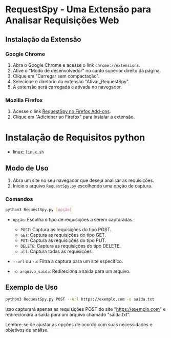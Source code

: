 
# RequestSpy - Uma Extensão para Analisar Requisições Web

## Instalação da Extensão

### Google Chrome

1. Abra o Google Chrome e acesse o link `chrome://extensions`.
2. Ative o "Modo de desenvolvedor" no canto superior direito da página.
3. Clique em "Carregar sem compactação".
4. Selecione o diretório da extensão "Ativar_RequestSpy".
5. A extensão será carregada e ativada no navegador.

### Mozilla Firefox

1. Acesse o link [RequestSpy no Firefox Add-ons](https://addons.mozilla.org/pt-BR/firefox/addon/requestspy/).
2. Clique em "Adicionar ao Firefox" para instalar a extensão.







# Instalação de Requisitos python

 - linux: ```linux.sh```








## Modo de Uso

1. Abra um site no seu navegador que deseja analisar as requisições.
2. Inicie o arquivo `RequestSpy.py` escolhendo uma opção de captura.

### Comandos

```bash
python3 RequestSpy.py [opção]
```

- `opção`: Escolha o tipo de requisições a serem capturadas.
  - `POST`: Captura as requisições do tipo POST.
  - `GET`: Captura as requisições do tipo GET.
  - `PUT`: Captura as requisições do tipo PUT.
  - `DELETE`: Captura as requisições do tipo DELETE.
  - `all`: Captura todas as requisições.

- `--url` ou `-u`: Filtra a captura para um site específico.

- `-o arquivo_saida`: Redireciona a saída para um arquivo.

## Exemplo de Uso

```bash
python3 RequestSpy.py POST --url https://exemplo.com -o saida.txt
```

Isso capturará apenas as requisições POST do site "https://exemplo.com" e redirecionará a saída para um arquivo chamado "saida.txt".

Lembre-se de ajustar as opções de acordo com suas necessidades e objetivos de análise.

